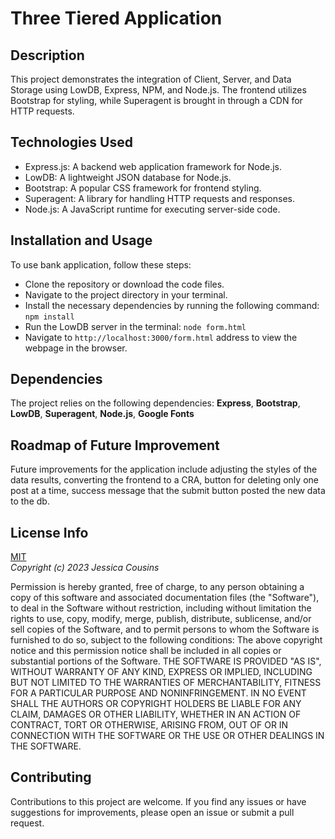 # Three Tiered Application

## Description

This project demonstrates the integration of Client, Server, and Data Storage using LowDB, Express, NPM, and Node.js. The frontend utilizes Bootstrap for styling, while Superagent is brought in through a CDN for HTTP requests.

## Technologies Used

- Express.js: A backend web application framework for Node.js.
- LowDB: A lightweight JSON database for Node.js.
- Bootstrap: A popular CSS framework for frontend styling.
- Superagent: A library for handling HTTP requests and responses.
- Node.js: A JavaScript runtime for executing server-side code.

## Installation and Usage

To use bank application, follow these steps:

- Clone the repository or download the code files.
- Navigate to the project directory in your terminal.
- Install the necessary dependencies by running the following command: `npm install`
- Run the LowDB server in the terminal: `node form.html`
- Navigate to `http://localhost:3000/form.html` address to view the webpage in the browser.

## Dependencies

The project relies on the following dependencies: **Express**, **Bootstrap**, **LowDB**, **Superagent**, **Node.js**, **Google Fonts**

## Roadmap of Future Improvement

Future improvements for the application include adjusting the styles of the data results, converting the frontend to a CRA, button for deleting only one post at a time, success message that the submit button posted the new data to the db.

## License Info

[MIT](https://choosealicense.com/licenses/mit/)  
_Copyright (c) 2023 Jessica Cousins_

Permission is hereby granted, free of charge, to any person obtaining a copy
of this software and associated documentation files (the "Software"), to deal
in the Software without restriction, including without limitation the rights
to use, copy, modify, merge, publish, distribute, sublicense, and/or sell
copies of the Software, and to permit persons to whom the Software is
furnished to do so, subject to the following conditions:
The above copyright notice and this permission notice shall be included in all
copies or substantial portions of the Software.
THE SOFTWARE IS PROVIDED "AS IS", WITHOUT WARRANTY OF ANY KIND, EXPRESS OR
IMPLIED, INCLUDING BUT NOT LIMITED TO THE WARRANTIES OF MERCHANTABILITY,
FITNESS FOR A PARTICULAR PURPOSE AND NONINFRINGEMENT. IN NO EVENT SHALL THE
AUTHORS OR COPYRIGHT HOLDERS BE LIABLE FOR ANY CLAIM, DAMAGES OR OTHER
LIABILITY, WHETHER IN AN ACTION OF CONTRACT, TORT OR OTHERWISE, ARISING FROM,
OUT OF OR IN CONNECTION WITH THE SOFTWARE OR THE USE OR OTHER DEALINGS IN THE
SOFTWARE.

## Contributing

Contributions to this project are welcome. If you find any issues or have suggestions for improvements, please open an issue or submit a pull request.
